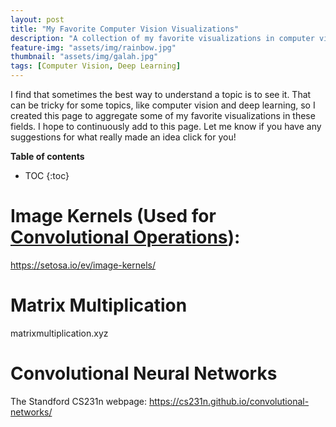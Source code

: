```yaml
---
layout: post
title: "My Favorite Computer Vision Visualizations"
description: "A collection of my favorite visualizations in computer vision and deep learning"
feature-img: "assets/img/rainbow.jpg"
thumbnail: "assets/img/galah.jpg"
tags: [Computer Vision, Deep Learning]
---
```


I find that sometimes the best way to understand a topic is to see it. That can be tricky for some topics, like computer vision and deep learning, so I created this page to aggregate some of my favorite visualizations in these fields. I hope to continuously add to this page. Let me know if you have any suggestions for what really made an idea click for you!

<b>Table of contents</b>
* TOC
{:toc}

# Image Kernels (Used for [Convolutional Operations](https://jss367.github.io/Convolutional-Filters.html)):

https://setosa.io/ev/image-kernels/

# Matrix Multiplication

matrixmultiplication.xyz

# Convolutional Neural Networks

The Standford CS231n webpage: https://cs231n.github.io/convolutional-networks/
